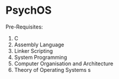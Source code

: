 # PsychOS

Pre-Requisites:
1. C
2. Assembly Language
3. Linker Scripting
4. System Programming
5. Computer Organisation and Architecture
6. Theory of Operating Systems
s